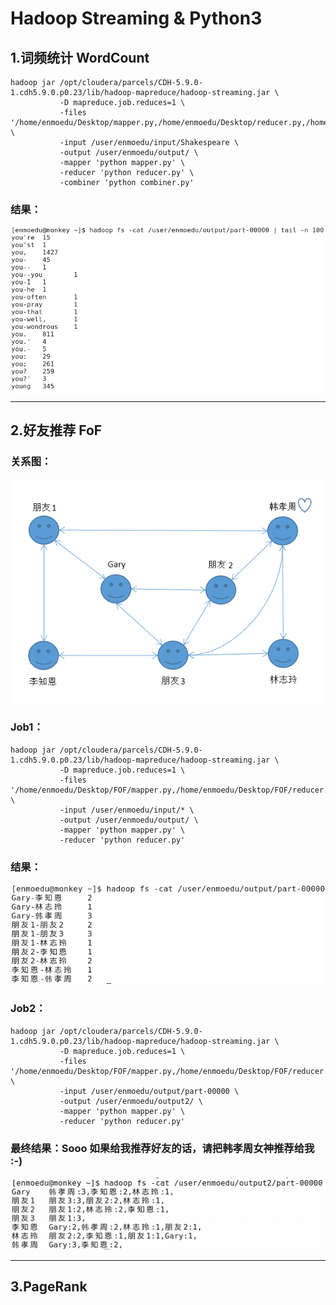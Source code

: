 # Hadoop Streaming & Python3
## 1.词频统计 WordCount
	hadoop jar /opt/cloudera/parcels/CDH-5.9.0-1.cdh5.9.0.p0.23/lib/hadoop-mapreduce/hadoop-streaming.jar \
	           -D mapreduce.job.reduces=1 \
	           -files '/home/enmoedu/Desktop/mapper.py,/home/enmoedu/Desktop/reducer.py,/home/enmoedu/Desktop/combiner.py' \
	           -input /user/enmoedu/input/Shakespeare \
	           -output /user/enmoedu/output/ \
	           -mapper 'python mapper.py' \
	           -reducer 'python reducer.py' \
	           -combiner 'python combiner.py'


### 结果：
<img src="/1.WordCount/result.png"  alt="无法显示该图片" />

---
## 2.好友推荐 FoF
### 关系图：
<img src="/2.FoF/fof.png"  alt="无法显示该图片" />

### Job1：
	hadoop jar /opt/cloudera/parcels/CDH-5.9.0-1.cdh5.9.0.p0.23/lib/hadoop-mapreduce/hadoop-streaming.jar \
	           -D mapreduce.job.reduces=1 \
	           -files '/home/enmoedu/Desktop/FOF/mapper.py,/home/enmoedu/Desktop/FOF/reducer.py' \
	           -input /user/enmoedu/input/* \
	           -output /user/enmoedu/output/ \
	           -mapper 'python mapper.py' \
	           -reducer 'python reducer.py'

### 结果：
<img src="/2.FoF/result1.png"  alt="无法显示该图片" />

### Job2：
	hadoop jar /opt/cloudera/parcels/CDH-5.9.0-1.cdh5.9.0.p0.23/lib/hadoop-mapreduce/hadoop-streaming.jar \
	           -D mapreduce.job.reduces=1 \
	           -files '/home/enmoedu/Desktop/FOF/mapper.py,/home/enmoedu/Desktop/FOF/reducer.py' \
	           -input /user/enmoedu/output/part-00000 \
	           -output /user/enmoedu/output2/ \
	           -mapper 'python mapper.py' \
	           -reducer 'python reducer.py'

### 最终结果：Sooo 如果给我推荐好友的话，请把韩孝周女神推荐给我 :-)
<img src="/2.FoF/result2.png"  alt="无法显示该图片" />

---
## 3.PageRank
